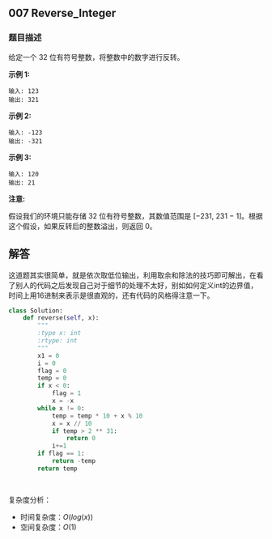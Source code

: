 ## 007 Reverse_Integer

### 题目描述

给定一个 32 位有符号整数，将整数中的数字进行反转。

**示例 1:**

```
输入: 123
输出: 321
```

 **示例 2:**

```
输入: -123
输出: -321
```

**示例 3:**

```
输入: 120
输出: 21
```

**注意:**

假设我们的环境只能存储 32 位有符号整数，其数值范围是 [−231,  231 − 1]。根据这个假设，如果反转后的整数溢出，则返回 0。



## 解答

​	这道题其实很简单，就是依次取低位输出，利用取余和除法的技巧即可解出，在看了别人的代码之后发现自己对于细节的处理不太好，别如如何定义int的边界值，时间上用16进制来表示是很直观的，还有代码的风格得注意一下。

```python
class Solution:
    def reverse(self, x):
        """
        :type x: int
        :rtype: int
        """
        x1 = 0
        i = 0
        flag = 0
        temp = 0
        if x < 0:
            flag = 1
            x = -x
        while x != 0:
            temp = temp * 10 + x % 10
            x = x // 10
            if temp > 2 ** 31:
                return 0
            i+=1
        if flag == 1:
            return -temp
        return temp

        
```

复杂度分析：

- 时间复杂度：$O(log(x))$
- 空间复杂度：$O(1)$

